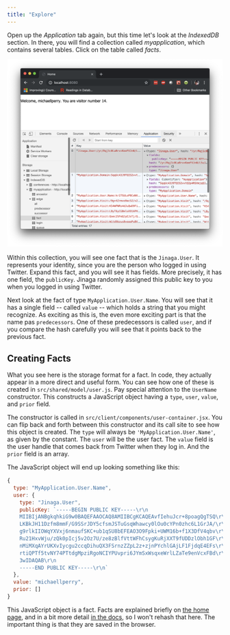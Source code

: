 ```yaml
---
title: "Explore"
---
```


Open up the *Application* tab again, but this time let's look at the *IndexedDB* section.
In there, you will find a collection called *myapplication*, which contains several tables.
Click on the table called *facts*.

![The facts table in an IndexedDB collection](./indexeddb.png)

Within this collection, you will see one fact that is the `Jinaga.User`.
It represents your identity, since you are the person who logged in using Twitter.
Expand this fact, and you will see it has fields.
More precisely, it has one field, the `publicKey`.
Jinaga randomly assigned this public key to you when you logged in using Twitter.

Next look at the fact of type `MyApplication.User.Name`.
You will see that it has a single field -- called `value` -- which holds a string that you might recognize.
As exciting as this is, the even more exciting part is that the name pas `predecessors`.
One of these predecessors is called `user`, and if you compare the hash carefully you will see that it points back to the previous fact.

## Creating Facts

What you see here is the storage format for a fact.
In code, they actually appear in a more direct and useful form.
You can see how one of these is created in `src/shared/model/user.js`.
Pay special attention to the `UserName` constructor.
This constructs a JavaScript object having a `type`, `user`, `value`, and `prior` field.

The constructor is called in `src/client/components/user-container.jsx`.
You can flip back and forth between this constructor and its call site to see how this object is created.
The `type` will always be `'MyApplication.User.Name'`, as given by the constant.
The `user` will be the user fact.
The `value` field is the user handle that comes back from Twitter when they log in.
And the `prior` field is an array.

The JavaScript object will end up looking something like this:

```javascript
{
  type: "MyApplication.User.Name",
  user: {
    type: "Jinaga.User",
    publicKey: `-----BEGIN PUBLIC KEY-----\r\n
    MIIBIjANBgkqhkiG9w0BAQEFAAOCAQ8AMIIBCgKCAQEAvfIehuJcr+8poagQgTSQ\r\n
    LKBkJH11Dzfm8mmF/G9SSrJDY5cfsmJSTuGsqWhawcy0lOu0cYPn0zhc6L1GrJA/\r\n
    g9rlkIIOWqYXVxj6nmaufSKC+ub1qSU8bEFEAO3O9Fpki+UWM16b+f1X3DfV4qbv\r\n
    Ru21HxvWju/zQk0pIcj5v2Oz7U/ze8zBlfVttWFhCsygKuRjXXT9fUDDzlObh1GF\r\n
    nMiMXqAYrUKXvIycgu2ccqDihuQX3FSrnzZZpL2z+zjnPYchlGAjLF1FjdqE4EFs\r\n
    rtiQPTf5tvNY74PTtdgMpziRgoNCIYPUvpri6JYmSxWsqxeWrlLZaTe9enVcxFBd\r\n
    3wIDAQAB\r\n
    -----END PUBLIC KEY-----\r\n`
  },
  value: "michaellperry",
  prior: []
}
```

This JavaScript object is a fact.
Facts are explained briefly on [the home page](/), and in a bit more detail [in the docs](/reference/jinaga/fact/), so I won't rehash that here.
The important thing is that they are saved in the browser.